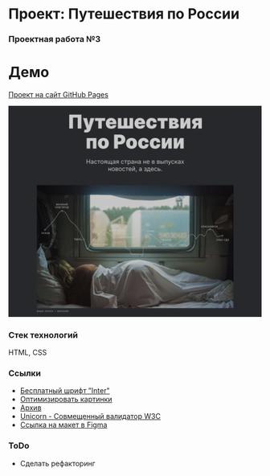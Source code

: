 # Проект: Путешествия по России

### Проектная работа №3

# Демо
[Проект на сайт GitHub Pages](https://bmazurme.github.io/russian-travel/)

![Alt-текст](https://github.com/bmazurme/russian-travel/blob/main/images/russiantravel.png "demo")


### Стек технологий
HTML, CSS

### Ссылки
* [Бесплатный шрифт ”Inter"](https://rsms.me/inter/)
* [Оптимизировать картинки](https://tinypng.com/)
* [Архив](https://code.s3.yandex.net/web-developer/project-2/sprint-3-images.zip)
* [Unicorn - Совмещенный валидатор W3C](https://validator.w3.org/)
* [Ссылка на макет в Figma](https://www.figma.com/file/5S2WSbEFL6awjVWJ0NWL8Q/Sprint-3_-Russia-_-desktop-mobile?node-id=28503%3A0)

### ToDo
* Cделать рефакторинг
